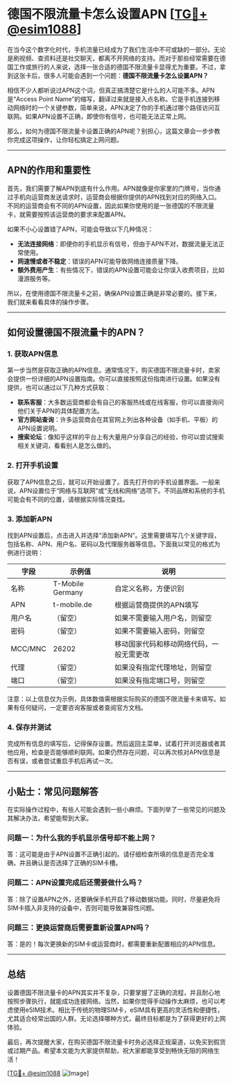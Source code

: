 # 德国不限流量卡怎么设置APN [[TG💪+ @esim1088](https://t.me/s/esim1088)]

在当今这个数字化时代，手机流量已经成为了我们生活中不可或缺的一部分。无论是刷视频、查资料还是社交聊天，都离不开网络的支持。而对于那些经常需要在德国工作或旅行的人来说，选择一张合适的德国不限流量卡显得尤为重要。不过，拿到这张卡后，很多人可能会遇到一个问题：**德国不限流量卡怎么设置APN？**

相信不少人都听说过APN这个词，但真正搞清楚它是什么的人可能不多。APN是“Access Point Name”的缩写，翻译过来就是接入点名称。它是手机连接到移动网络时的一个关键参数，简单来说，APN决定了你的手机通过哪个路径访问互联网。如果APN设置不正确，即使你有信号，也可能无法正常上网。

那么，如何为德国不限流量卡设置正确的APN呢？别担心，这篇文章会一步步教你完成这项操作，让你轻松搞定上网问题。

---

## APN的作用和重要性

首先，我们需要了解APN到底有什么作用。APN就像是你家里的门牌号，当你通过手机向运营商发送请求时，运营商会根据你提供的APN找到对应的网络入口。不同的运营商会有不同的APN设置，因此如果你使用的是一张德国的不限流量卡，就需要按照该运营商的要求来配置APN。

如果不小心设置错了APN，可能会导致以下几种情况：
- **无法连接网络**：即便你的手机显示有信号，但由于APN不对，数据流量无法正常使用。
- **网速慢或者不稳定**：错误的APN可能导致网络连接质量下降。
- **额外费用产生**：有些情况下，错误的APN设置可能会让你误入收费项目，比如漫游服务等。

所以，在使用德国不限流量卡之前，确保APN设置正确是非常必要的。接下来，我们就来看看具体的操作步骤。

---

## 如何设置德国不限流量卡的APN？

### 1. 获取APN信息
第一步当然是获取正确的APN信息。通常情况下，购买德国不限流量卡时，卖家会提供一份详细的APN设置指南。你可以直接按照这份指南进行设置。如果没有提供，也可以通过以下几种方式获取：

- **联系客服**：大多数运营商都会有自己的客服热线或在线客服，你可以直接询问他们关于APN的具体配置方法。
- **官方网站查询**：许多运营商会在其官网上列出各种设备（如手机、平板）的APN设置说明。
- **搜索论坛**：像知乎这样的平台上有大量用户分享自己的经验，你可以尝试搜索相关关键词，看看别人是怎么做的。

### 2. 打开手机设置
获取了APN信息之后，就可以开始设置了。首先打开你的手机设置界面。一般来说，APN设置位于“网络与互联网”或“无线和网络”选项下。不同品牌和系统的手机可能会有不同的位置，请根据实际情况查找。

### 3. 添加新APN
找到APN设置后，点击进入并选择“添加新APN”。这里需要填写几个关键字段，包括名称、APN、用户名、密码以及代理服务器等信息。下面我以常见的格式为例进行说明：

| 字段       | 示例值             | 说明                                   |
|------------|--------------------|----------------------------------------|
| 名称       | T-Mobile Germany   | 自定义名称，方便识别                   |
| APN        | t-mobile.de        | 根据运营商提供的APN填写               |
| 用户名     | （留空）           | 如果不需要输入用户名，则留空           |
| 密码       | （留空）           | 如果不需要输入密码，则留空             |
| MCC/MNC    | 26202              | 移动国家代码和移动网络代码，一般无需更改 |
| 代理       | （留空）           | 如果没有指定代理地址，则留空           |
| 端口       | （留空）           | 如果没有指定端口号，则留空             |

注意：以上信息仅为示例，具体数值需根据实际购买的德国不限流量卡来填写。如果有任何疑问，一定要咨询客服或者查阅官方文档。

### 4. 保存并测试
完成所有信息的填写后，记得保存设置。然后返回主菜单，试着打开浏览器或者其他应用，检查是否能够顺利联网。如果仍然存在问题，可以再次核对APN信息是否有误，或者尝试重启手机后再试一次。

---

## 小贴士：常见问题解答

在实际操作过程中，有些人可能会遇到一些小麻烦。下面列举了一些常见的问题及其解决办法，希望能帮到大家。

### 问题一：为什么我的手机显示信号却不能上网？
答：这可能是由于APN设置不正确引起的。请仔细检查所填的信息是否完全准确，并且确认是否选择了正确的SIM卡槽。

### 问题二：APN设置完成后还需要做什么吗？
答：除了设置APN之外，还要确保手机开启了移动数据功能。同时，尽量避免将SIM卡插入非支持的设备中，否则可能导致兼容性问题。

### 问题三：更换运营商后需要重新设置APN吗？
答：是的！每次更换新的SIM卡或运营商时，都需要重新配置相应的APN信息。

---

## 总结

设置德国不限流量卡的APN其实并不复杂，只要掌握了正确的流程，并且耐心地按照步骤执行，就能成功连接网络。当然，如果你觉得手动操作太麻烦，也可以考虑使用eSIM技术。相比于传统的物理SIM卡，eSIM具有更高的灵活性和便捷性，尤其适合经常出国的人群。无论选择哪种方式，最终目标都是为了获得更好的上网体验。

最后，再次提醒大家，在购买德国不限流量卡时务必选择正规渠道，以免买到假货或过期产品。希望本文能为大家提供帮助，祝大家都能享受到畅快无阻的网络生活！

[[TG💪+ @esim1088](https://t.me/s/esim1088) ![Image](https://i.postimg.cc/4NQfJmqS/Snipaste-2025-05-13-00-14-12.png)]